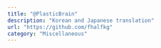 ```yaml
---
title: "@PlasticBrain"
description: "Korean and Japanese translation"
url: "https://github.com/fhalfkg"
category: "Miscellaneous"
---
```

